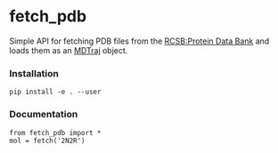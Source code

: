 # fetch_pdb
Simple API for fetching PDB files from the [RCSB:Protein Data Bank](http://www.rcsb.org/) and loads them as an [MDTraj](https://github.com/mdtraj/mdtraj) object.

### Installation
    pip install -e . --user
    
### Documentation

    from fetch_pdb import *
    mol = fetch('2N2R')
    
